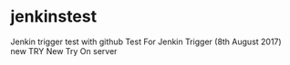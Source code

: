 # jenkinstest
Jenkin trigger test with github
Test For Jenkin Trigger (8th August 2017)
new TRY
New Try On server
